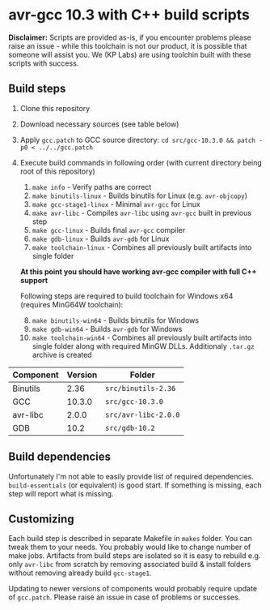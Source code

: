 # avr-gcc 10.3 with C++ build scripts

**Disclaimer:** Scripts are provided as-is, if you encounter problems please raise an issue - while this toolchain is not our product, it is possible that someone will assist you. We (KP Labs) are using toolchin built with these scripts with success.

## Build steps
1. Clone this repository
2. Download necessary sources (see table below)
3. Apply `gcc.patch` to GCC source directory: `cd src/gcc-10.3.0 && patch -p0 < ../../gcc.patch`
4. Execute build commands in following order (with current directory being root of this repository)
    1. `make info` - Verify paths are correct
    2. `make binutils-linux` - Builds binutils for Linux (e.g. `avr-objcopy`)
    3. `make gcc-stage1-linux` - Minimal `avr-gcc` for Linux
    4. `make avr-libc` - Compiles `avr-libc` using `avr-gcc` built in previous step
    5. `make gcc-linux` - Builds final `avr-gcc` compiler
    6. `make gdb-linux` - Builds `avr-gdb` for Linux
    7. `make toolchain-linux` - Combines all previously built artifacts into single folder

    **At this point you should have working avr-gcc compiler with full C++ support**

    Following steps are required to build toolchain for Windows x64 (requires MinG64W toolchain):

    8. `make binutils-win64` - Builds binutils for Windows
    9. `make gdb-win64` - Builds `avr-gdb` for Windows
    10. `make toolchain-win64` - Combines all previously built artifacts into single folder along with required MinGW DLLs. Additionaly `.tar.gz` archive is created

| Component | Version | Folder               |
|-----------|---------|----------------------|
| Binutils  | 2.36    | `src/binutils-2.36`  |
| GCC       | 10.3.0  | `src/gcc-10.3.0`     |
| avr-libc  | 2.0.0   | `src/avr-libc-2.0.0` |
| GDB       | 10.2    | `src/gdb-10.2`       |

## Build dependencies
Unfortunately I'm not able to easily provide list of required dependencies. `build-essentials` (or equivalent) is good start. If something is missing, each step will report what is missing.

## Customizing
Each build step is described in separate Makefile in `makes` folder. You can tweak them to your needs. You probably would like to change number of make jobs. Artifacts from build steps are isolated so it is easy to rebuild e.g. only `avr-libc` from scratch by removing associated build & install folders without removing already build `gcc-stage1`.

Updating to newer versions of components would probably require update of `gcc.patch`. Please raise an issue in case of problems or successes.